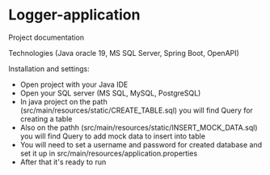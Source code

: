 # Logger-application
Project documentation

Technologies (Java oracle 19, MS SQL Server, Spring Boot, OpenAPI)

Installation and settings:

   * Open project with your Java IDE
   * Open your SQL server (MS SQL, MySQL, PostgreSQL)
   * In java project on the path (src/main/resources/static/CREATE_TABLE.sql) you will find Query for creating a table
   * Also on the pathh (src/main/resources/static/INSERT_MOCK_DATA.sql) you will find Query to add mock data to insert into table
   * You will need to set a username and password for created database and set it up in src/main/resources/application.properties
   * After that it's ready to run
